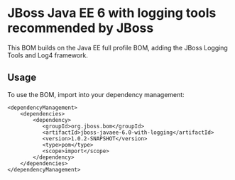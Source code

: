JBoss Java EE 6 with logging tools recommended by JBoss
========================================================

This BOM builds on the Java EE full profile BOM, adding the JBoss Logging Tools and Log4 framework. 
  
Usage
-----

To use the BOM, import into your dependency management:

    <dependencyManagement>
        <dependencies>
            <dependency>
               <groupId>org.jboss.bom</groupId>
               <artifactId>jboss-javaee-6.0-with-logging</artifactId>
               <version>1.0.2-SNAPSHOT</version>
               <type>pom</type>
               <scope>import</scope>
            </dependency>
        </dependencies>
    </dependencyManagement> 
	